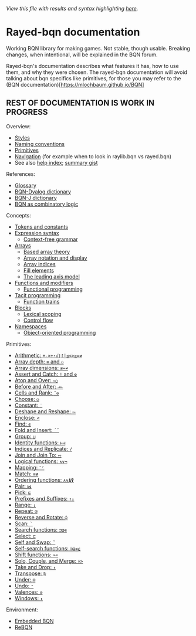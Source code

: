 *View this file with results and syntax highlighting [here](https://brian-ed.github.io/rayed-bqn/doc/index.html).*

# Rayed-bqn documentation

Working BQN library for making games.
Not stable, though usable. Breaking changes, when intentional, will be explained in the BQN forum.

Rayed-bqn's documentation describes what features it has, how to use them, and why they were chosen.
The rayed-bqn documentation will avoid talking about bqn specifics like primitives, for those you may refer to the (BQN documentation)[https://mlochbaum.github.io/BQN]

## REST OF DOCUMENTATION IS WORK IN PROGRESS

Overview:
- [Styles](style.md)
- [Naming conventions](naming.md)
- [Primitives](primitive.md)
- [Navigation](nav.md) (for example when to look in raylib.bqn vs rayed.bqn)
- See also [help index](../help/README.md); [summary gist](https://gist.github.com/dzaima/52b47f898c5d43f72dc2637d6cdadedd)

References:
- [Glossary](glossary.md)
- [BQN-Dyalog dictionary](fromDyalog.md)
- [BQN-J dictionary](fromJ.md)
- [BQN as combinatory logic](birds.md)

Concepts:
- [Tokens and constants](token.md)
- [Expression syntax](expression.md)
  - [Context-free grammar](context.md)
- [Arrays](array.md)
  - [Based array theory](based.md)
  - [Array notation and display](arrayrepr.md)
  - [Array indices](indices.md)
  - [Fill elements](fill.md)
  - [The leading axis model](leading.md)
- [Functions and modifiers](ops.md)
  - [Functional programming](functional.md)
- [Tacit programming](tacit.md)
  - [Function trains](train.md)
- [Blocks](block.md)
  - [Lexical scoping](lexical.md)
  - [Control flow](control.md)
- [Namespaces](namespace.md)
  - [Object-oriented programming](oop.md)

Primitives:
- [Arithmetic: `+-×÷⋆√⌊⌈|≤<>≥=≠`](arithmetic.md)
- [Array depth: `≡` and `⚇`](depth.md)
- [Array dimensions: `≢=≠`](shape.md)
- [Assert and Catch: `!` and `⎊`](assert.md)
- [Atop and Over: `∘○`](compose.md)
- [Before and After: `⊸⟜`](hook.md)
- [Cells and Rank: `˘⎉`](rank.md)
- [Choose: `◶`](choose.md)
- [Constant: `˙`](constant.md)
- [Deshape and Reshape: `⥊`](reshape.md)
- [Enclose: `<`](enclose.md)
- [Find: `⍷`](find.md)
- [Fold and Insert: `´˝`](fold.md)
- [Group: `⊔`](group.md)
- [Identity functions: `⊢⊣`](identity.md)
- [Indices and Replicate: `/`](replicate.md)
- [Join and Join To: `∾`](join.md)
- [Logical functions: `∧∨¬`](logic.md)
- [Mapping: `¨⌜`](map.md)
- [Match: `≡≢`](match.md)
- [Ordering functions: `∧∨⍋⍒`](order.md)
- [Pair: `⋈`](pair.md)
- [Pick: `⊑`](pick.md)
- [Prefixes and Suffixes: `↑↓`](prefixes.md)
- [Range: `↕`](range.md)
- [Repeat: `⍟`](repeat.md)
- [Reverse and Rotate: `⌽`](reverse.md)
- [Scan: `` ` ``](scan.md)
- [Search functions: `⊐⊒∊`](search.md)
- [Select: `⊏`](select.md)
- [Self and Swap: `˜`](swap.md)
- [Self-search functions: `⊐⊒∊⍷`](selfcmp.md)
- [Shift functions: `»«`](shift.md)
- [Solo, Couple, and Merge: `≍>`](couple.md)
- [Take and Drop: `↑`](take.md)
- [Transpose: `⍉`](transpose.md)
- [Under: `⌾`](under.md)
- [Undo: `⁼`](undo.md)
- [Valences: `⊘`](valences.md)
- [Windows: `↕`](windows.md)

Environment:
- [Embedded BQN](embed.md)
- [ReBQN](rebqn.md)
